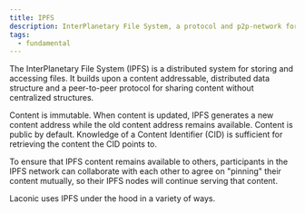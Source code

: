 ```yaml
---
title: IPFS
description: InterPlanetary File System, a protocol and p2p-network for storing and sharing data
tags:
  - fundamental
---
```


The InterPlanetary File System (IPFS) is a distributed system for storing and accessing files. It builds upon a content addressable, distributed data structure and a peer-to-peer protocol for sharing content without centralized structures. 

Content is immutable. When content is updated, IPFS generates a new content address while the old content address remains available. 
Content is public by default. Knowledge of a Content Identifier (CID) is sufficient for retrieving the content the CID points to. 

To ensure that IPFS content remains available to others, participants in the IPFS network can collaborate with each other to agree on "pinning" their content mutually, so their IPFS nodes will continue serving that content.

Laconic uses IPFS under the hood in a variety of ways.
